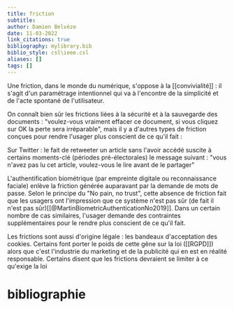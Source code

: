 ```yaml
---
title: friction
subtitle:
author: Damien Belvèze
date: 11-03-2022
link_citations: true
bibliography: mylibrary.bib
biblio_style: csl\ieee.csl
aliases: []
tags: []
---
```



Une friction, dans le monde du numérique, s'oppose à la [[convivialité]] : il s'agit d'un paramétrage intentionnel qui va à l'encontre de la simplicité et de l'acte spontané de l'utilisateur. 

On connaît bien sûr les frictions liées à la sécurité et à la sauvegarde des documents : "voulez-vous vraiment effacer ce document, si vous cliquez sur OK la perte sera irréparable", mais il y a d'autres types de friction conçues pour rendre l'usager plus conscient de ce qu'il fait : 

Sur Twitter : le fait de retweeter un article sans l'avoir accédé suscite à certains moments-clé (périodes pré-électorales) le message suivant : "vous n'avez pas lu cet article, voulez-vous le lire avant de le partager"

L'authentification biométrique (par empreinte digitale ou reconnaissance faciale) enlève la friction générée auparavant par la demande de mots de passe. Selon le principe du "No pain, no trust", cette absence de friction fait que les usagers ont l'impression que ce système n'est pas sûr (de fait il n'est pas sûr)[[@MartinBiometricAuthenticationNo2019]]. 
Dans un certain nombre de cas similaires, l'usager demande des contraintes supplémentaires pour le rendre plus conscient de ce qu'il fait. 

Les frictions sont aussi d'origine légale : les bandeaux d'acceptation des cookies. Certains font porter le poids de cette gêne sur la loi ([[RGPD]]) alors que c'est l'industrie du marketing et de la publicité qui en est en réalité responsable.
Certains disent que les frictions devraient se limiter à ce qu'exige la loi




# bibliographie

